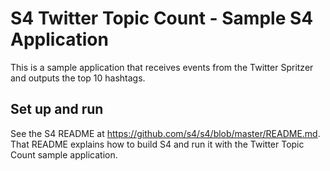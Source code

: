 S4 Twitter Topic Count - Sample S4 Application
==============================================

This is a sample application that receives events from the Twitter Spritzer and outputs the top 10 hashtags.

Set up and run
------------------

See the S4 README at https://github.com/s4/s4/blob/master/README.md. That README explains how to build S4 and run it with the
Twitter Topic Count sample application.
